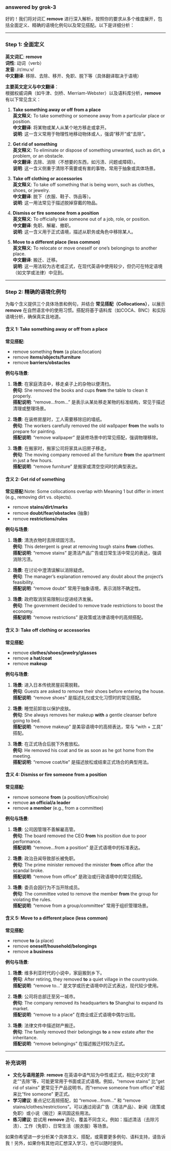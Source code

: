 ### answered by grok-3
好的！我们将对词汇 **remove** 进行深入解析，按照你的要求从多个维度展开，包括全面定义、精确的语境化例句以及常见搭配。以下是详细分析：

---

### Step 1: 全面定义

**英文词汇**: **remove**  
**词性**: 动词（verb）  
**发音**: /rɪˈmuːv/  
**中文翻译**: 移除、去除、移开、免职、脱下等（具体翻译取决于语境）

**主要英文定义与中文翻译**：  
根据权威词典（如牛津、剑桥、Merriam-Webster）以及语料库分析，**remove** 有以下常见含义：

1. **Take something away or off from a place**  
   **英文释义**: To take something or someone away from a particular place or position.  
   **中文翻译**: 将某物或某人从某个地方移走或拿开。  
   **说明**: 这一含义常用于物理性地移动物体或人，强调“移开”或“去除”。

2. **Get rid of something**  
   **英文释义**: To eliminate or dispose of something unwanted, such as dirt, a problem, or an obstacle.  
   **中文翻译**: 去除、消除（不想要的东西，如污渍、问题或障碍）。  
   **说明**: 这一含义侧重于清除不需要或有害的事物，常用于抽象或具体场景。

3. **Take off clothing or accessories**  
   **英文释义**: To take off something that is being worn, such as clothes, shoes, or jewelry.  
   **中文翻译**: 脱下（衣服、鞋子、饰品等）。  
   **说明**: 这一用法常见于描述脱掉穿戴的物品。

4. **Dismiss or fire someone from a position**  
   **英文释义**: To officially take someone out of a job, role, or position.  
   **中文翻译**: 免职、解雇、撤职。  
   **说明**: 这一含义用于正式语境，描述从职务或角色中移除某人。

5. **Move to a different place (less common)**  
   **英文释义**: To relocate or move oneself or one’s belongings to another place.  
   **中文翻译**: 搬迁、迁移。  
   **说明**: 这一用法较为古老或正式，在现代英语中使用较少，但仍可在特定语境（如文学或法律）中见到。

---

### Step 2: 精确的语境化例句

为每个含义提供三个具体场景和例句，并结合 **常见搭配（Collocations）**，以展示 **remove** 在自然语言中的使用习惯。搭配将基于语料库（如COCA、BNC）和实际语境分析，确保真实且地道。

#### 含义 1: Take something away or off from a place  
**常见搭配**:  
- remove something **from** (a place/location)  
- remove **items/objects/furniture**  
- remove **barriers/obstacles**  

**例句与场景**:

1. **场景**: 在家庭清洁中，移走桌子上的杂物以便清扫。  
   **例句**: She removed the books and cups **from** the table to clean it properly.  
   **搭配说明**: “remove...from...” 是表示从某处移走某物的标准结构，常见于描述清理或整理场景。

2. **场景**: 在装修房屋时，工人需要移除旧的墙纸。  
   **例句**: The workers carefully removed the old wallpaper **from** the walls to prepare for painting.  
   **搭配说明**: “remove wallpaper” 是装修场景中的常见搭配，强调物理移除。

3. **场景**: 在搬家时，搬家公司将家具从旧房子移走。  
   **例句**: The moving company removed all the furniture **from** the apartment in just a few hours.  
   **搭配说明**: “remove furniture” 是搬家或清空空间时的典型表达。

#### 含义 2: Get rid of something  
**常见搭配**:Note: Some collocations overlap with Meaning 1 but differ in intent (e.g., removing dirt vs. objects).  
- remove **stains/dirt/marks**  
- remove **doubt/fear/obstacles** (抽象)  
- remove **restrictions/rules**  

**例句与场景**:

1. **场景**: 清洗衣物时去除顽固污渍。  
   **例句**: This detergent is great at removing tough stains **from** clothes.  
   **搭配说明**: “remove stains” 是清洁产品广告或日常生活中常见的表达，强调消除污渍。

2. **场景**: 在讨论中澄清误解以消除疑虑。  
   **例句**: The manager’s explanation removed any doubt about the project’s feasibility.  
   **搭配说明**: “remove doubt” 常用于抽象语境，表示消除不确定性。

3. **场景**: 政府取消贸易限制以促进经济发展。  
   **例句**: The government decided to remove trade restrictions to boost the economy.  
   **搭配说明**: “remove restrictions” 是政策或法律语境中的高频搭配。

#### 含义 3: Take off clothing or accessories  
**常见搭配**:  
- remove **clothes/shoes/jewelry/glasses**  
- remove **a hat/coat**  
- remove **makeup**  

**例句与场景**:

1. **场景**: 进入日本传统房屋前需脱鞋。  
   **例句**: Guests are asked to remove their shoes before entering the house.  
   **搭配说明**: “remove shoes” 是描述礼仪或文化习惯时的常见搭配。

2. **场景**: 睡觉前卸妆以保护皮肤。  
   **例句**: She always removes her makeup **with** a gentle cleanser before going to bed.  
   **搭配说明**: “remove makeup” 是美容语境中的高频表达，常与 “with + 工具” 搭配。

3. **场景**: 在正式场合后脱下外套放松。  
   **例句**: He removed his coat and tie as soon as he got home from the meeting.  
   **搭配说明**: “remove coat/tie” 是描述放松或结束正式场合的典型用法。

#### 含义 4: Dismiss or fire someone from a position  
**常见搭配**:  
- remove someone **from** (a position/office/role)  
- remove **an official/a leader**  
- remove **a member** (e.g., from a committee)  

**例句与场景**:

1. **场景**: 公司因管理不善解雇高管。  
   **例句**: The board removed the CEO **from** his position due to poor performance.  
   **搭配说明**: “remove...from a position” 是正式语境中的标准表达。

2. **场景**: 政治丑闻导致部长被免职。  
   **例句**: The prime minister removed the minister **from** office after the scandal broke.  
   **搭配说明**: “remove from office” 是政治或行政语境中的常见搭配。

3. **场景**: 委员会因行为不当开除成员。  
   **例句**: The committee voted to remove the member **from** the group for violating the rules.  
   **搭配说明**: “remove from a group/committee” 常用于组织管理场景。

#### 含义 5: Move to a different place (less common)  
**常见搭配**:  
- remove **to** (a place)  
- remove **oneself/household/belongings**  
- remove **a business**  

**例句与场景**:

1. **场景**: 维多利亚时代的小说中，家庭搬到乡下。  
   **例句**: After retiring, they removed **to** a quiet village in the countryside.  
   **搭配说明**: “remove to...” 是文学或历史语境中的正式表达，现代较少使用。

2. **场景**: 公司将总部迁至另一城市。  
   **例句**: The company removed its headquarters **to** Shanghai to expand its market.  
   **搭配说明**: “remove to a place” 在商业或正式语境中偶尔出现。

3. **场景**: 法律文件中描述财产搬迁。  
   **例句**: The family removed their belongings **to** a new estate after the inheritance.  
   **搭配说明**: “remove belongings” 在描述搬迁时较为正式。

---

### 补充说明
- **文化与语用差异**: **remove** 在英语中语气较为中性或正式，相比中文的“拿走”“去除”等，可能更常用于书面或正式语境。例如，“remove stains” 比“get rid of stains” 更常见于产品说明书，而“remove someone from office” 听起来比“fire someone” 更正式。
- **学习建议**: 重点记忆高频搭配，如 “remove...from...” 和 “remove stains/clothes/restrictions”。可以通过阅读广告（清洁产品）、新闻（政策或免职）或小说（搬迁）来巩固这些用法。
- **练习建议**: 尝试用 **remove** 造句，覆盖不同含义。例如：描述清洁（去除污渍）、工作（免职）、日常生活（脱衣服）等场景。

如果你希望进一步分析某个具体含义、搭配，或需要更多例句、语料支持，请告诉我！另外，如果你有其他词汇想深入学习，也可以随时提供。
